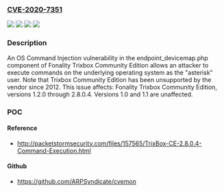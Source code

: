### [CVE-2020-7351](https://cve.mitre.org/cgi-bin/cvename.cgi?name=CVE-2020-7351)
![](https://img.shields.io/static/v1?label=Product&message=Trixbox%20Community%20Edition&color=blue)
![](https://img.shields.io/static/v1?label=Version&message=&color=brightgreen)
![](https://img.shields.io/static/v1?label=Version&message=2.8.0.4%20&color=brightgreen)
![](https://img.shields.io/static/v1?label=Vulnerability&message=CWE-78%20OS%20Command%20Injection&color=brightgreen)

### Description

An OS Command Injection vulnerability in the endpoint_devicemap.php component of Fonality Trixbox Community Edition allows an attacker to execute commands on the underlying operating system as the "asterisk" user. Note that Trixbox Community Edition has been unsupported by the vendor since 2012. This issue affects: Fonality Trixbox Community Edition, versions 1.2.0 through 2.8.0.4. Versions 1.0 and 1.1 are unaffected.

### POC

#### Reference
- http://packetstormsecurity.com/files/157565/TrixBox-CE-2.8.0.4-Command-Execution.html

#### Github
- https://github.com/ARPSyndicate/cvemon

